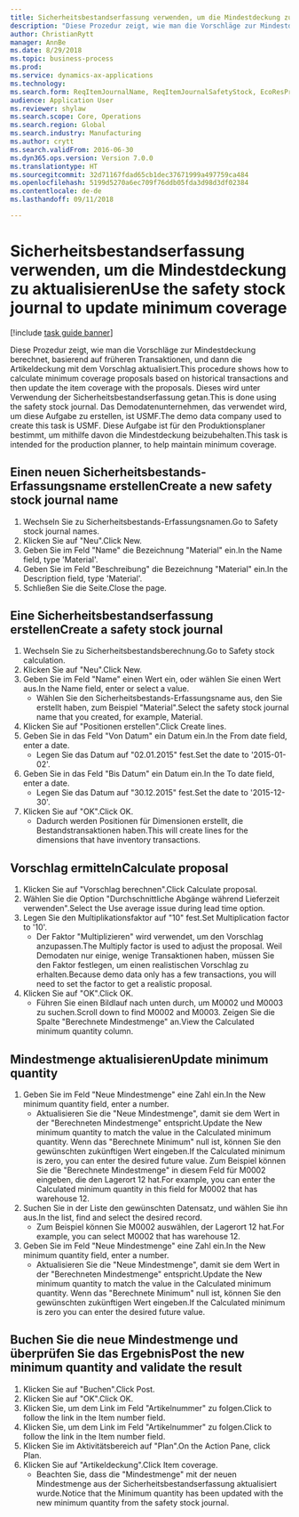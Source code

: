 ```yaml
--- 
title: Sicherheitsbestandserfassung verwenden, um die Mindestdeckung zu aktualisieren
description: "Diese Prozedur zeigt, wie man die Vorschläge zur Mindestdeckung berechnet, basierend auf früheren Transaktionen, und dann die Artikeldeckung mit dem Vorschlag aktualisiert."
author: ChristianRytt
manager: AnnBe
ms.date: 8/29/2018
ms.topic: business-process
ms.prod: 
ms.service: dynamics-ax-applications
ms.technology: 
ms.search.form: ReqItemJournalName, ReqItemJournalSafetyStock, EcoResProductInformationDialog, EcoResProductDetailsExtended, ReqItemTable
audience: Application User
ms.reviewer: shylaw
ms.search.scope: Core, Operations
ms.search.region: Global
ms.search.industry: Manufacturing
ms.author: crytt
ms.search.validFrom: 2016-06-30
ms.dyn365.ops.version: Version 7.0.0
ms.translationtype: HT
ms.sourcegitcommit: 32d71167fdad65cb1dec37671999a497759ca484
ms.openlocfilehash: 5199d5270a6ec709f76ddb05fda3d98d3df02384
ms.contentlocale: de-de
ms.lasthandoff: 09/11/2018

---
```

# <a name="use-the-safety-stock-journal-to-update-minimum-coverage"></a><span data-ttu-id="2b9eb-103">Sicherheitsbestandserfassung verwenden, um die Mindestdeckung zu aktualisieren</span><span class="sxs-lookup"><span data-stu-id="2b9eb-103">Use the safety stock journal to update minimum coverage</span></span>

[!include [task guide banner](../../includes/task-guide-banner.md)]

<span data-ttu-id="2b9eb-104">Diese Prozedur zeigt, wie man die Vorschläge zur Mindestdeckung berechnet, basierend auf früheren Transaktionen, und dann die Artikeldeckung mit dem Vorschlag aktualisiert.</span><span class="sxs-lookup"><span data-stu-id="2b9eb-104">This procedure shows how to calculate minimum coverage proposals based on historical transactions and then update the item coverage with the proposals.</span></span> <span data-ttu-id="2b9eb-105">Dieses wird unter Verwendung der Sicherheitsbestandserfassung getan.</span><span class="sxs-lookup"><span data-stu-id="2b9eb-105">This is done using the safety stock journal.</span></span> <span data-ttu-id="2b9eb-106">Das Demodatenunternehmen, das verwendet wird, um diese Aufgabe zu erstellen, ist USMF.</span><span class="sxs-lookup"><span data-stu-id="2b9eb-106">The demo data company used to create this task is USMF.</span></span> <span data-ttu-id="2b9eb-107">Diese Aufgabe ist für den Produktionsplaner bestimmt, um mithilfe davon die Mindestdeckung beizubehalten.</span><span class="sxs-lookup"><span data-stu-id="2b9eb-107">This task is intended for the production planner, to help maintain minimum coverage.</span></span>


## <a name="create-a-new-safety-stock-journal-name"></a><span data-ttu-id="2b9eb-108">Einen neuen Sicherheitsbestands-Erfassungsname erstellen</span><span class="sxs-lookup"><span data-stu-id="2b9eb-108">Create a new safety stock journal name</span></span>
1. <span data-ttu-id="2b9eb-109">Wechseln Sie zu Sicherheitsbestands-Erfassungsnamen.</span><span class="sxs-lookup"><span data-stu-id="2b9eb-109">Go to Safety stock journal names.</span></span>
2. <span data-ttu-id="2b9eb-110">Klicken Sie auf "Neu".</span><span class="sxs-lookup"><span data-stu-id="2b9eb-110">Click New.</span></span>
3. <span data-ttu-id="2b9eb-111">Geben Sie im Feld "Name" die Bezeichnung "Material" ein.</span><span class="sxs-lookup"><span data-stu-id="2b9eb-111">In the Name field, type 'Material'.</span></span>
4. <span data-ttu-id="2b9eb-112">Geben Sie im Feld "Beschreibung" die Bezeichnung "Material" ein.</span><span class="sxs-lookup"><span data-stu-id="2b9eb-112">In the Description field, type 'Material'.</span></span>
5. <span data-ttu-id="2b9eb-113">Schließen Sie die Seite.</span><span class="sxs-lookup"><span data-stu-id="2b9eb-113">Close the page.</span></span>

## <a name="create-a-safety-stock-journal"></a><span data-ttu-id="2b9eb-114">Eine Sicherheitsbestandserfassung erstellen</span><span class="sxs-lookup"><span data-stu-id="2b9eb-114">Create a safety stock journal</span></span>
1. <span data-ttu-id="2b9eb-115">Wechseln Sie zu Sicherheitsbestandsberechnung.</span><span class="sxs-lookup"><span data-stu-id="2b9eb-115">Go to Safety stock calculation.</span></span>
2. <span data-ttu-id="2b9eb-116">Klicken Sie auf "Neu".</span><span class="sxs-lookup"><span data-stu-id="2b9eb-116">Click New.</span></span>
3. <span data-ttu-id="2b9eb-117">Geben Sie im Feld "Name" einen Wert ein, oder wählen Sie einen Wert aus.</span><span class="sxs-lookup"><span data-stu-id="2b9eb-117">In the Name field, enter or select a value.</span></span>
    * <span data-ttu-id="2b9eb-118">Wählen Sie den Sicherheitsbestands-Erfassungsname aus, den Sie erstellt haben, zum Beispiel "Material".</span><span class="sxs-lookup"><span data-stu-id="2b9eb-118">Select the safety stock journal name that you created, for example, Material.</span></span>  
4. <span data-ttu-id="2b9eb-119">Klicken Sie auf "Positionen erstellen".</span><span class="sxs-lookup"><span data-stu-id="2b9eb-119">Click Create lines.</span></span>
5. <span data-ttu-id="2b9eb-120">Geben Sie in das Feld "Von Datum" ein Datum ein.</span><span class="sxs-lookup"><span data-stu-id="2b9eb-120">In the From date field, enter a date.</span></span>
    * <span data-ttu-id="2b9eb-121">Legen Sie das Datum auf "02.01.2015" fest.</span><span class="sxs-lookup"><span data-stu-id="2b9eb-121">Set the date to '2015-01-02'.</span></span>  
6. <span data-ttu-id="2b9eb-122">Geben Sie in das Feld "Bis Datum" ein Datum ein.</span><span class="sxs-lookup"><span data-stu-id="2b9eb-122">In the To date field, enter a date.</span></span>
    * <span data-ttu-id="2b9eb-123">Legen Sie das Datum auf "30.12.2015" fest.</span><span class="sxs-lookup"><span data-stu-id="2b9eb-123">Set the date to '2015-12-30'.</span></span>  
7. <span data-ttu-id="2b9eb-124">Klicken Sie auf "OK".</span><span class="sxs-lookup"><span data-stu-id="2b9eb-124">Click OK.</span></span>
    * <span data-ttu-id="2b9eb-125">Dadurch werden Positionen für Dimensionen erstellt, die Bestandstransaktionen haben.</span><span class="sxs-lookup"><span data-stu-id="2b9eb-125">This will create lines for the dimensions that have inventory transactions.</span></span>  

## <a name="calculate-proposal"></a><span data-ttu-id="2b9eb-126">Vorschlag ermitteln</span><span class="sxs-lookup"><span data-stu-id="2b9eb-126">Calculate proposal</span></span>
1. <span data-ttu-id="2b9eb-127">Klicken Sie auf "Vorschlag berechnen".</span><span class="sxs-lookup"><span data-stu-id="2b9eb-127">Click Calculate proposal.</span></span>
2. <span data-ttu-id="2b9eb-128">Wählen Sie die Option "Durchschnittliche Abgänge während Lieferzeit verwenden".</span><span class="sxs-lookup"><span data-stu-id="2b9eb-128">Select the Use average issue during lead time option.</span></span>
3. <span data-ttu-id="2b9eb-129">Legen Sie den Multiplikationsfaktor auf "10" fest.</span><span class="sxs-lookup"><span data-stu-id="2b9eb-129">Set Multiplication factor to '10'.</span></span>
    * <span data-ttu-id="2b9eb-130">Der Faktor "Multiplizieren" wird verwendet, um den Vorschlag anzupassen.</span><span class="sxs-lookup"><span data-stu-id="2b9eb-130">The Multiply factor is used to adjust the proposal.</span></span> <span data-ttu-id="2b9eb-131">Weil Demodaten nur einige, wenige Transaktionen haben, müssen Sie den Faktor festlegen, um einen realistischen Vorschlag zu erhalten.</span><span class="sxs-lookup"><span data-stu-id="2b9eb-131">Because demo data only has a few transactions, you will need to set the factor to get a realistic proposal.</span></span>  
4. <span data-ttu-id="2b9eb-132">Klicken Sie auf "OK".</span><span class="sxs-lookup"><span data-stu-id="2b9eb-132">Click OK.</span></span>
    * <span data-ttu-id="2b9eb-133">Führen Sie einen Bildlauf nach unten durch, um M0002 und M0003 zu suchen.</span><span class="sxs-lookup"><span data-stu-id="2b9eb-133">Scroll down to find M0002 and M0003.</span></span> <span data-ttu-id="2b9eb-134">Zeigen Sie die Spalte "Berechnete Mindestmenge" an.</span><span class="sxs-lookup"><span data-stu-id="2b9eb-134">View the Calculated minimum quantity column.</span></span>   

## <a name="update-minimum-quantity"></a><span data-ttu-id="2b9eb-135">Mindestmenge aktualisieren</span><span class="sxs-lookup"><span data-stu-id="2b9eb-135">Update minimum quantity</span></span>
1. <span data-ttu-id="2b9eb-136">Geben Sie im Feld "Neue Mindestmenge" eine Zahl ein.</span><span class="sxs-lookup"><span data-stu-id="2b9eb-136">In the New minimum quantity field, enter a number.</span></span>
    * <span data-ttu-id="2b9eb-137">Aktualisieren Sie die "Neue Mindestmenge", damit sie dem Wert in der "Berechneten Mindestmenge" entspricht.</span><span class="sxs-lookup"><span data-stu-id="2b9eb-137">Update the New minimum quantity to match the value in the Calculated minimum quantity.</span></span> <span data-ttu-id="2b9eb-138">Wenn das "Berechnete Minimum" null ist, können Sie den gewünschten zukünftigen Wert eingeben.</span><span class="sxs-lookup"><span data-stu-id="2b9eb-138">If the Calculated minimum is zero,  you can enter the desired future value.</span></span> <span data-ttu-id="2b9eb-139">Zum Beispiel können Sie die "Berechnete Mindestmenge" in diesem Feld für M0002 eingeben, die den Lagerort 12 hat.</span><span class="sxs-lookup"><span data-stu-id="2b9eb-139">For example, you can enter the Calculated minimum quantity in this field for M0002 that has warehouse 12.</span></span>  
2. <span data-ttu-id="2b9eb-140">Suchen Sie in der Liste den gewünschten Datensatz, und wählen Sie ihn aus.</span><span class="sxs-lookup"><span data-stu-id="2b9eb-140">In the list, find and select the desired record.</span></span>
    * <span data-ttu-id="2b9eb-141">Zum Beispiel können Sie M0002 auswählen, der Lagerort 12 hat.</span><span class="sxs-lookup"><span data-stu-id="2b9eb-141">For example, you can select M0002 that has warehouse 12.</span></span>  
3. <span data-ttu-id="2b9eb-142">Geben Sie im Feld "Neue Mindestmenge" eine Zahl ein.</span><span class="sxs-lookup"><span data-stu-id="2b9eb-142">In the New minimum quantity field, enter a number.</span></span>
    * <span data-ttu-id="2b9eb-143">Aktualisieren Sie die "Neue Mindestmenge", damit sie dem Wert in der "Berechneten Mindestmenge" entspricht.</span><span class="sxs-lookup"><span data-stu-id="2b9eb-143">Update the New minimum quantity to match the value in the Calculated minimum quantity.</span></span> <span data-ttu-id="2b9eb-144">Wenn das "Berechnete Minimum" null ist, können Sie den gewünschten zukünftigen Wert eingeben.</span><span class="sxs-lookup"><span data-stu-id="2b9eb-144">If the Calculated minimum is zero you can enter the desired future value.</span></span>  

## <a name="post-the-new-minimum-quantity-and-validate-the-result"></a><span data-ttu-id="2b9eb-145">Buchen Sie die neue Mindestmenge und überprüfen Sie das Ergebnis</span><span class="sxs-lookup"><span data-stu-id="2b9eb-145">Post the new minimum quantity and validate the result</span></span>
1. <span data-ttu-id="2b9eb-146">Klicken Sie auf "Buchen".</span><span class="sxs-lookup"><span data-stu-id="2b9eb-146">Click Post.</span></span>
2. <span data-ttu-id="2b9eb-147">Klicken Sie auf "OK".</span><span class="sxs-lookup"><span data-stu-id="2b9eb-147">Click OK.</span></span>
3. <span data-ttu-id="2b9eb-148">Klicken Sie, um dem Link im Feld "Artikelnummer" zu folgen.</span><span class="sxs-lookup"><span data-stu-id="2b9eb-148">Click to follow the link in the Item number field.</span></span>
4. <span data-ttu-id="2b9eb-149">Klicken Sie, um dem Link im Feld "Artikelnummer" zu folgen.</span><span class="sxs-lookup"><span data-stu-id="2b9eb-149">Click to follow the link in the Item number field.</span></span>
5. <span data-ttu-id="2b9eb-150">Klicken Sie im Aktivitätsbereich auf "Plan".</span><span class="sxs-lookup"><span data-stu-id="2b9eb-150">On the Action Pane, click Plan.</span></span>
6. <span data-ttu-id="2b9eb-151">Klicken Sie auf "Artikeldeckung".</span><span class="sxs-lookup"><span data-stu-id="2b9eb-151">Click Item coverage.</span></span>
    * <span data-ttu-id="2b9eb-152">Beachten Sie, dass die "Mindestmenge" mit der neuen Mindestmenge aus der Sicherheitsbestandserfassung aktualisiert wurde.</span><span class="sxs-lookup"><span data-stu-id="2b9eb-152">Notice that the Minimum quantity has been updated with the new minimum quantity from the safety stock journal.</span></span>  


